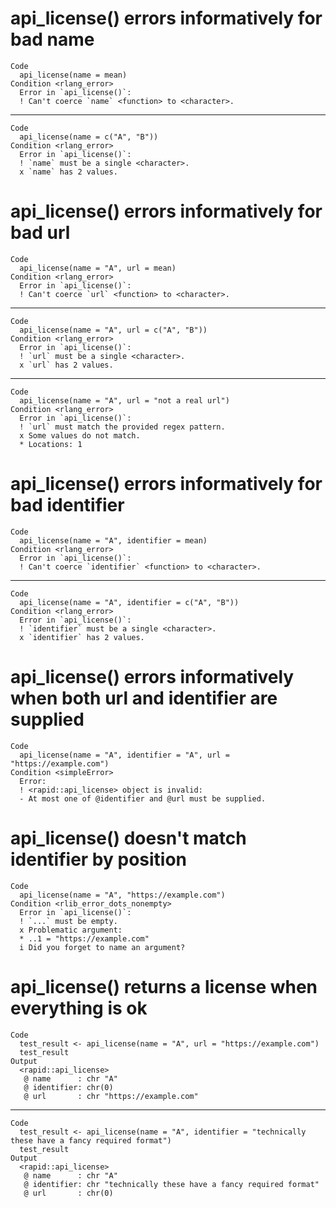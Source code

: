 # api_license() errors informatively for bad name

    Code
      api_license(name = mean)
    Condition <rlang_error>
      Error in `api_license()`:
      ! Can't coerce `name` <function> to <character>.

---

    Code
      api_license(name = c("A", "B"))
    Condition <rlang_error>
      Error in `api_license()`:
      ! `name` must be a single <character>.
      x `name` has 2 values.

# api_license() errors informatively for bad url

    Code
      api_license(name = "A", url = mean)
    Condition <rlang_error>
      Error in `api_license()`:
      ! Can't coerce `url` <function> to <character>.

---

    Code
      api_license(name = "A", url = c("A", "B"))
    Condition <rlang_error>
      Error in `api_license()`:
      ! `url` must be a single <character>.
      x `url` has 2 values.

---

    Code
      api_license(name = "A", url = "not a real url")
    Condition <rlang_error>
      Error in `api_license()`:
      ! `url` must match the provided regex pattern.
      x Some values do not match.
      * Locations: 1

# api_license() errors informatively for bad identifier

    Code
      api_license(name = "A", identifier = mean)
    Condition <rlang_error>
      Error in `api_license()`:
      ! Can't coerce `identifier` <function> to <character>.

---

    Code
      api_license(name = "A", identifier = c("A", "B"))
    Condition <rlang_error>
      Error in `api_license()`:
      ! `identifier` must be a single <character>.
      x `identifier` has 2 values.

# api_license() errors informatively when both url and identifier are supplied

    Code
      api_license(name = "A", identifier = "A", url = "https://example.com")
    Condition <simpleError>
      Error:
      ! <rapid::api_license> object is invalid:
      - At most one of @identifier and @url must be supplied.

# api_license() doesn't match identifier by position

    Code
      api_license(name = "A", "https://example.com")
    Condition <rlib_error_dots_nonempty>
      Error in `api_license()`:
      ! `...` must be empty.
      x Problematic argument:
      * ..1 = "https://example.com"
      i Did you forget to name an argument?

# api_license() returns a license when everything is ok

    Code
      test_result <- api_license(name = "A", url = "https://example.com")
      test_result
    Output
      <rapid::api_license>
       @ name      : chr "A"
       @ identifier: chr(0) 
       @ url       : chr "https://example.com"

---

    Code
      test_result <- api_license(name = "A", identifier = "technically these have a fancy required format")
      test_result
    Output
      <rapid::api_license>
       @ name      : chr "A"
       @ identifier: chr "technically these have a fancy required format"
       @ url       : chr(0) 

